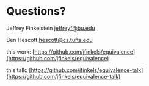 <!SLIDE transition=uncover>

# Questions? #

Jeffrey Finkelstein <jeffreyf@bu.edu>

Ben Hescott <hescott@cs.tufts.edu>

this work: [https://github.com/jfinkels/equivalence](https://github.com/jfinkels/equivalence)

this talk: [https://github.com/jfinkels/equivalence-talk](https://github.com/jfinkels/equivalence-talk)
